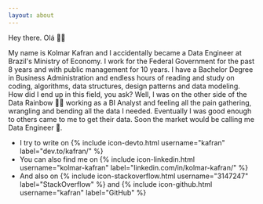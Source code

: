 ```yaml
---
layout: about
---
```


Hey there. Olá 👋🙂 

My name is Kolmar Kafran and I accidentally became a Data Engineer at Brazil's Ministry of Economy. I work for the Federal Government for the past 8 years and with public management for 10 years. I have a Bachelor Degree in Business Administration and endless hours of reading and study on coding, algorithms, data structures, design patterns and data modeling. How did I end up in this field, you ask? Well, I was on the other side of the Data Rainbow 🌈🦄 working as a BI Analyst and feeling all the pain gathering, wrangling and bending all the data I needed. Eventually I was good enough to others came to me to get their data. Soon the market would be calling me Data Engineer 🥳.

- I try to write on {% include icon-devto.html username="kafran" label="dev.to/kafran/" %}
- You can also find me on {% include icon-linkedin.html username="kolmar-kafran" label="linkedin.com/in/kolmar-kafran/" %}
- And also on {% include icon-stackoverflow.html username="3147247" label="StackOverflow" %} and {% include icon-github.html username="kafran" label="GitHub" %}